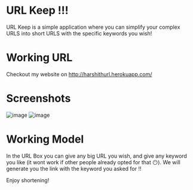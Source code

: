 # URL Keep !!!

URL Keep is a simple application where you can simplify your complex URLS into short URLS with the specific keywords you wish!


# Working URL

Checkout my website on http://harshithurl.herokuapp.com/

# Screenshots

![image](https://user-images.githubusercontent.com/53993341/143621133-f382ea6e-7a3c-4a3a-b294-44be64300e58.png)
![image](https://user-images.githubusercontent.com/53993341/143621150-98ddaec5-e4dd-4f6b-8794-a6f926112a53.png)

# Working Model

In the URL Box you can give any big URL you wish, and give any keyword you like (it wont work if other people already opted for that 😶). We will generate you the link with the keyword you asked for !!

Enjoy shortening!
